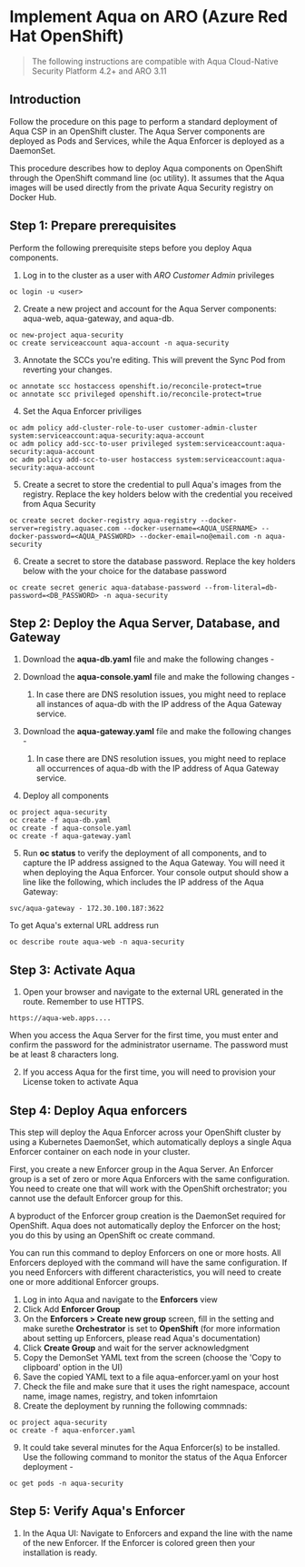 # Implement Aqua on ARO (Azure Red Hat OpenShift)

> The following instructions are compatible with Aqua Cloud-Native Security Platform 4.2+ and ARO 3.11

## Introduction
Follow the procedure on this page to perform a standard deployment of Aqua CSP in an OpenShift cluster. The Aqua Server components are deployed as Pods and Services, while the Aqua Enforcer is deployed as a DaemonSet.

This procedure describes how to deploy Aqua components on OpenShift through the OpenShift command line (oc utility). It assumes that the Aqua images will be used directly from the private Aqua Security registry on Docker Hub.

## Step 1: Prepare prerequisites
Perform the following prerequisite steps before you deploy Aqua components.

1. Log in to the cluster as a user with *ARO Customer Admin* privileges

```
oc login -u <user>
```

2. Create a new project and account for the Aqua Server components: aqua-web, aqua-gateway, and aqua-db.

```
oc new-project aqua-security
oc create serviceaccount aqua-account -n aqua-security
```

3. Annotate the SCCs you're editing. This will prevent the Sync Pod from reverting your changes.
```
oc annotate scc hostaccess openshift.io/reconcile-protect=true
oc annotate scc privileged openshift.io/reconcile-protect=true
```

4. Set the Aqua Enforcer priviliges
```
oc adm policy add-cluster-role-to-user customer-admin-cluster system:serviceaccount:aqua-security:aqua-account
oc adm policy add-scc-to-user privileged system:serviceaccount:aqua-security:aqua-account
oc adm policy add-scc-to-user hostaccess system:serviceaccount:aqua-security:aqua-account
```

5. Create a secret to store the credential to pull Aqua's images from the registry. Replace the key holders below with the credential you received from Aqua Security
```
oc create secret docker-registry aqua-registry --docker-server=registry.aquasec.com --docker-username=<AQUA_USERNAME> --docker-password=<AQUA_PASSWORD> --docker-email=no@email.com -n aqua-security
```

6. Create a secret to store the database password. Replace the key holders below with the your choice for the database password
```
oc create secret generic aqua-database-password --from-literal=db-password=<DB_PASSWORD> -n aqua-security 
```

## Step 2: Deploy the Aqua Server, Database, and Gateway

1. Download the **aqua-db.yaml** file and make the following changes -

2. Download the **aqua-console.yaml** file and make the following changes -
   1. In case there are DNS resolution issues, you might need to replace all instances of aqua-db with the IP address of the Aqua Gateway service.

3. Download the **aqua-gateway.yaml** file and make the following changes -
   1. In case there are DNS resolution issues, you might need to replace all occurrences of aqua-db with the IP address of Aqua Gateway service.

4. Deploy all components
```
oc project aqua-security
oc create -f aqua-db.yaml
oc create -f aqua-console.yaml
oc create -f aqua-gateway.yaml
```

5. Run **oc status** to verify the deployment of all components, and to capture the IP address assigned to the Aqua Gateway. You will need it when deploying the Aqua Enforcer. Your console output should show a line like the following, which includes the IP address of the Aqua Gateway:
```
svc/aqua-gateway - 172.30.100.187:3622
```
To get Aqua's external URL address run
```
oc describe route aqua-web -n aqua-security
```

## Step 3: Activate Aqua
1. Open your browser and navigate to the external URL generated in the route. Remember to use HTTPS.
```
https://aqua-web.apps....
````
When you access the Aqua Server for the first time, you must enter and confirm the password for the administrator username.
The password must be at least 8 characters long.

2. If you access Aqua for the first time, you will need to provision your License token to activate Aqua

## Step 4: Deploy Aqua enforcers
This step will deploy the Aqua Enforcer across your OpenShift cluster by using a Kubernetes DaemonSet, which automatically deploys a single Aqua Enforcer container on each node in your cluster.

First, you create a new Enforcer group in the Aqua Server. An Enforcer group is a set of zero or more Aqua Enforcers with the same configuration. You need to create one that will work with the OpenShift orchestrator; you cannot use the default Enforcer group for this.

A byproduct of the Enforcer group creation is the DaemonSet required for OpenShift. Aqua does not automatically deploy the Enforcer on the host; you do this by using an OpenShift oc create command.

You can run this command to deploy Enforcers on one or more hosts. All Enforcers deployed with the command will have the same configuration. If you need Enforcers with different characteristics, you will need to create one or more additional Enforcer groups.

1. Log in into Aqua and navigate to the **Enforcers** view
2. Click Add **Enforcer Group**
3. On the **Enforcers > Create new group** screen, fill in the setting and make surethe **Orchestrator** is set to **OpenShift** (for more information about setting up Enforcers, please read Aqua's documentation)
4. Click **Create Group** and wait for the server acknowledgment
5. Copy the DemonSet YAML text from the screen (choose the 'Copy to clipboard' option in the UI)
6. Save the copied YAML text to a file aqua-enforcer.yaml on your host
7. Check the file and make sure that it uses the right namespace, account name, image names, registry, and token infomrtaion
8. Create the deployment by running the following commnads:
```
oc project aqua-security
oc create -f aqua-enforcer.yaml
```
9. It could take several minutes for the Aqua Enforcer(s) to be installed. Use the following command to  monitor the status of the Aqua Enforcer deployment -
```
oc get pods -n aqua-security
```

## Step 5: Verify Aqua's Enforcer
1. In the Aqua UI: Navigate to Enforcers and expand the line with the name of the new Enforcer. If the Enforcer is colored green then your installation is ready.
